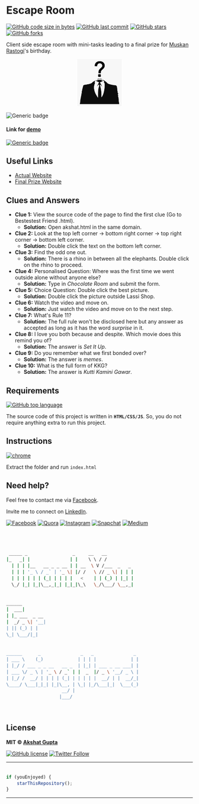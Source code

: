 # Escape Room

[![GitHub code size in bytes](https://img.shields.io/github/languages/code-size/akshatvg/Escape-Room?logo=github&style=social)](https://github.com/akshatvg/) [![GitHub last commit](https://img.shields.io/github/last-commit/akshatvg/Escape-Room?style=social&logo=git)](https://github.com/akshatvg/) [![GitHub stars](https://img.shields.io/github/stars/akshatvg/Escape-Room?style=social)](https://github.com/akshatvg/Escape-Room/stargazers) [![GitHub forks](https://img.shields.io/github/forks/akshatvg/Escape-Room?style=social&logo=git)](https://github.com/akshatvg/Escape-Room/network)

Client side escape room with mini-tasks leading to a final prize for [Muskan Rastogi](https://github.com/muskanrastogi1)'s birthday.

<p align="center">
<a href="https://escaperoom.akshatvg.com">
<img src="assets/img/favicon.png" width="120px" alt="Escape Room Logo"/>
</a>
</p>

![Generic badge](https://img.shields.io/badge/Escape-Room-orange) 

#### Link for [demo](https://escaperoom.akshatvg.com) 
[![Generic badge](https://img.shields.io/badge/view-demo-orange)](https://escaperoom.akshatvg.com)

## Useful Links

- [Actual Website](https://escaperoom.akshatvg.com)
- [Final Prize Website](https://rastogi.codes)

## Clues and Answers
* **Clue 1:** View the source code of the page to find the first clue (Go to Bestestest Friend .html).
  * **Solution:** Open akshat.html in the same domain.
* **Clue 2:** Look at the top left corner -> bottom right corner -> top right corner -> bottom left corner.
  * **Solution:** Double click the text on the bottom left corner.
* **Clue 3:** Find the odd one out.
  * **Solution:** There is a rhino in between all the elephants. Double click on the rhino to proceed.
* **Clue 4:** Personalised Question: Where was the first time we went outside alone without anyone else?
  * **Solution:** Type in *Chocolate Room* and submit the form.
* **Clue 5:** Choice Question: Double click the best picture.
  * **Solution:** Double click the picture outside Lassi Shop.
* **Clue 6:** Watch the video and move on.
  * **Solution:** Just watch the video and move on to the next step.
* **Clue 7:** What's Rule 11?
  * **Solution:** The full rule won't be disclosed here but any answer as accepted as long as it has the word *surprise* in it.
* **Clue 8:** I love you both because and despite. Which movie does this remind you of?
  * **Solution:** The answer is *Set It Up*.
* **Clue 9:** Do you remember what we first bonded over?
  * **Solution:** The answer is *memes*.
* **Clue 10:** What is the full form of KKG?
  * **Solution:** The answer is *Kutti Kamini Gawar*.

## Requirements

[![GitHub top language](https://img.shields.io/github/languages/top/akshatvg/Escape-Room?logo=html&style=social)](https://github.com/akshatvg/)

The source code of this project is written in **`HTML/CSS/JS`**. So, you do not require anything extra to run this project.

## Instructions

[![chrome](https://img.shields.io/badge/Open-index.html-lightgrey.svg?logo=google-chrome&style=popout&logoColor=red)](#!)

Extract the folder and run `index.html`


## Need help?


Feel free to contact me via [Facebook](https://www.facebook.com/akshatvg).

Invite me to connect on [LinkedIn](https://www.linkedin.com/in/akshatvg/).

[![Facebook](https://img.shields.io/badge/Facebook-add-blue.svg?logo=facebook&logoColor=white)](https://www.facebook.com/akshatvg) [![Quora](https://img.shields.io/badge/Quora-ask-red.svg?logo=quora)](https://www.quora.com/profile/Akshat-Gupta-279) [![Instagram](https://img.shields.io/badge/Instagram-follow-purple.svg?logo=instagram&logoColor=white)](https://www.instagram.com/akshatvg/) [![Snapchat](https://img.shields.io/badge/Snapchat-add-yellow.svg?logo=snapchat&logoColor=white)](https://www.snapchat.com/add/akshatvg) [![Medium](https://img.shields.io/badge/Medium-follow-black.svg?logo=medium&logoColor=white)](https://medium.com/@akshatvg)


```bash



 _____ _                 _     __   __            
|_   _| |               | |    \ \ / /            
  | | | |__   __ _ _ __ | | __  \ V /___  _   _   
  | | | '_ \ / _` | '_ \| |/ /   \ // _ \| | | |  
  | | | | | | (_| | | | |   <    | | (_) | |_| |  
  \_/ |_| |_|\__,_|_| |_|_|\_\   \_/\___/ \__,_|  
                                                  
                                                  
______                                            
|  ___|                                           
| |_ ___  _ __                                    
|  _/ _ \| '__|                                   
| || (_) | |                                      
\_| \___/|_|                                      
                                                  
                                                  
______      _               _   _               _ 
| ___ \    (_)             | | | |             | |
| |_/ / ___ _ _ __   __ _  | |_| | ___ _ __ ___| |
| ___ \/ _ \ | '_ \ / _` | |  _  |/ _ \ '__/ _ \ |
| |_/ /  __/ | | | | (_| | | | | |  __/ | |  __/_|
\____/ \___|_|_| |_|\__, | \_| |_/\___|_|  \___(_)
                     __/ |                        
                    |___/                         

 


```

## License

**MIT &copy; [Akshat Gupta](https://github.com/akshatvg/Escape-Room/blob/master/LICENSE)**

[![GitHub license](https://img.shields.io/github/license/akshatvg/Escape-Room?style=social&logo=github)](https://github.com/akshatvg/Escape-Room/blob/master/LICENSE) [![Twitter Follow](https://img.shields.io/twitter/follow/akshatvg?style=social)](https://twitter.com/akshatvg)

---------

```javascript

if (youEnjoyed) {
    starThisRepository();
}

```

-----------

